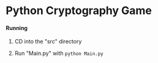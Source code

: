 # Python Cryptography Game

#### Running

1) CD into the "src" directory

2) Run "Main.py" with ```python Main.py```